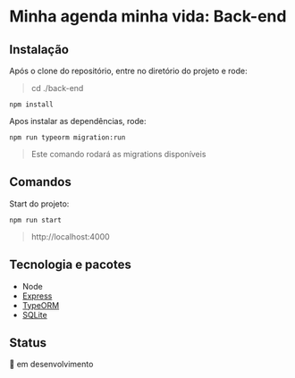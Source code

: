 # Minha agenda minha vida: Back-end

## Instalação
Após o clone do repositório, entre no diretório do projeto e rode:

> cd ./back-end

```
npm install
```

Apos instalar as dependências, rode: 
```
npm run typeorm migration:run
```
> Este comando rodará as migrations disponíveis

## Comandos 
Start do projeto: 
```
npm run start
```
> http://localhost:4000

## Tecnologia e pacotes
- Node
- [Express](https://expressjs.com/pt-br/)
- [TypeORM](https://typeorm.io/#/)
- [SQLite](https://www.sqlite.org/index.html)

## Status 
:construction: em desenvolvimento
